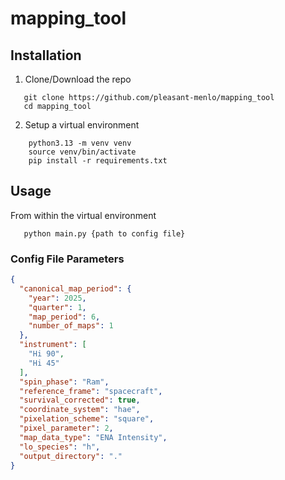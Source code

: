 # mapping_tool

## Installation

1. Clone/Download the repo

 ```shell
    git clone https://github.com/pleasant-menlo/mapping_tool
    cd mapping_tool
 ```

2. Setup a virtual environment

```shell
    python3.13 -m venv venv
    source venv/bin/activate
    pip install -r requirements.txt
```

## Usage

From within the virtual environment

 ```shell
    python main.py {path to config file}
 ```

### Config File Parameters

```json
{
  "canonical_map_period": {
    "year": 2025,
    "quarter": 1,
    "map_period": 6,
    "number_of_maps": 1
  },
  "instrument": [
    "Hi 90",
    "Hi 45"
  ],
  "spin_phase": "Ram",
  "reference_frame": "spacecraft",
  "survival_corrected": true,
  "coordinate_system": "hae",
  "pixelation_scheme": "square",
  "pixel_parameter": 2,
  "map_data_type": "ENA Intensity",
  "lo_species": "h",
  "output_directory": "."
}
```



